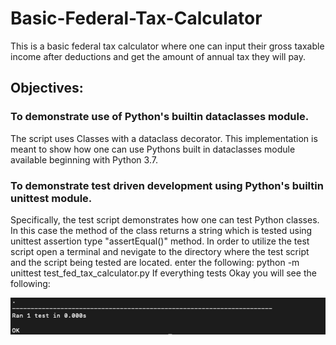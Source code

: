 # Basic-Federal-Tax-Calculator
This is a basic federal tax calculator where one can input their gross taxable income after deductions and get the amount of annual tax they will pay.
## Objectives:
### To demonstrate use of Python's builtin dataclasses module.
The script uses Classes with a dataclass decorator.  This implementation is meant to show how one can use Pythons built in dataclasses module available beginning with Python 3.7.
### To demonstrate test driven development using Python's builtin unittest module.
Specifically, the test script demonstrates how one can test Python classes. In this case the method of the class returns a string which is tested using unittest assertion type "assertEqual()" method.
In order to utilize the test script open a terminal and nevigate to the directory where the test script and the script being tested are located.
enter the following:
python -m unittest test_fed_tax_calculator.py
If everything tests Okay you will see the following:

![terminal output](images/terminal_output.png)
